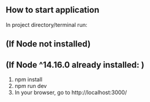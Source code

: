 ## How to start application

In project directory/terminal run: 

## (If Node not installed)



## (If Node ^14.16.0 already installed: )


1. npm install
2. npm run dev
3. In your browser, go to http://localhost:3000/
